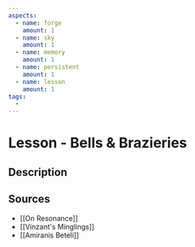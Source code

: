 ```yaml
---
aspects: 
  - name: forge
    amount: 1
  - name: sky
    amount: 1
  - name: memory
    amount: 1
  - name: persistent
    amount: 1
  - name: lesson
    amount: 1
tags:
  - 
---
```


# Lesson - Bells & Brazieries

## Description

## Sources
- [[On Resonance]]
- [[Vinzant's Minglings]]
- [[Amiranis Beteli]]